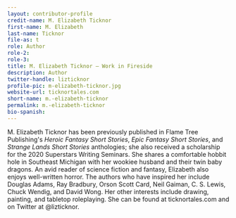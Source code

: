 ```yaml
---
layout: contributor-profile
credit-name: M. Elizabeth Ticknor
first-name: M. Elizabeth
last-name: Ticknor
file-as: t
role: Author
role-2:
role-3:
title: M. Elizabeth Ticknor — Work in Fireside
description: Author
twitter-handle: lizticknor
profile-pic: m-elizabeth-ticknor.jpg
website-url: ticknortales.com
short-name: m.-elizabeth-ticknor
permalink: m.-elizabeth-ticknor
bio-spanish:
---
```

M. Elizabeth Ticknor has been previously published in Flame Tree Publishing's _Heroic Fantasy Short Stories_, _Epic Fantasy Short Stories_, and _Strange Lands Short Stories_ anthologies; she also received a scholarship for the 2020 Superstars Writing Seminars. She shares a comfortable hobbit hole in Southeast Michigan with her wookiee husband and their twin baby dragons. An avid reader of science fiction and fantasy, Elizabeth also enjoys well-written horror. The authors who have inspired her include Douglas Adams, Ray Bradbury, Orson Scott Card, Neil Gaiman, C. S. Lewis, Chuck Wendig, and David Wong. Her other interests include drawing, painting, and tabletop roleplaying. She can be found at ticknortales.com and on Twitter at @lizticknor.
